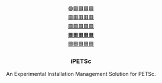 <div align="center">
  <a href="https://github.com/iydon/iPETSc">
    🟢🟩🟩🟩🟩<br />
    🟥🟥🟥🟥🟥<br />
    🟪🟪🟪🟪🟪<br />
    🟧🟧🟧🟧🟧<br />
    🟦🟦🟦🟦🟦<br />
  </a>

  <h3 align="center">iPETSc</h3>

  <p align="center">
    An Experimental Installation Management Solution for PETSc.
  </p>
</div>
